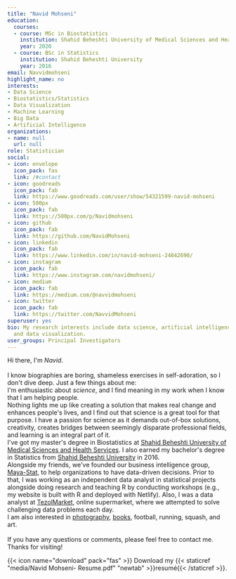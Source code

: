 ```yaml
---
title: "Navid Mohseni"
education:
  courses:
  - course: MSc in Biostatistics
    institution: Shahid Beheshti University of Medical Sciences and Health Services
    year: 2020
  - course: BSc in Statistics
    institution: Shahid Beheshti University
    year: 2016
email: Navvidmohseni
highlight_name: no
interests:
- Data Science
- Biostatistics/Statistics
- Data Visualization
- Machine Learning
- Big Data
- Artificial Intelligence
organizations:
- name: null
  url: null
role: Statistician
social:
- icon: envelope
  icon_pack: fas
  link: /#contact
- icon: goodreads
  icon_pack: fab
  link: https://www.goodreads.com/user/show/54321599-navid-mohseni
- icon: 500px
  icon_pack: fab
  link: https://500px.com/p/Navidmohseni
- icon: github
  icon_pack: fab
  link: https://github.com/NavidMohseni
- icon: linkedin
  icon_pack: fab
  link: https://www.linkedin.com/in/navid-mohseni-24842690/
- icon: instagram
  icon_pack: fab
  link: https://www.instagram.com/navidmohseni/
- icon: medium
  icon_pack: fab
  link: https://medium.com/@navvidmohseni
- icon: twitter
  icon_pack: fab
  link: https://twitter.com/NavvidMohseni
superuser: yes
bio: My research interests include data science, artificial intelligence, machine learning,
  and data visualization.
user_groups: Principal Investigators
---
```


Hi there, I'm <em>Navid</em>.  
<br> I know biographies are boring, shameless exercises in self-adoration, so I don't dive deep. Just a few things about me:
<br> I'm enthusiastic about <em>science</em>, and I find meaning in my work when I know that I am helping people. 
<br> Nothing lights me up like creating a solution that makes real change and enhances people's lives, and I find out that science is a great tool for that purpose. I have a passion for science as it demands out-of-box solutions, creativity, creates bridges between seemingly disparate professional fields, and learning is an integral part of it. 
<br> I've got my master's degree in Biostatistics at <a href="https://en.sbmu.ac.ir/index.jsp?fkeyid=&siteid=256&pageid=2046">Shahid Beheshti University of Medical Sciences and Health Services</a>. I also earned my bachelor's degree in Statistics from <a href="http://en.sbu.ac.ir/SitePages/Home.aspx">Shahid Beheshti University</a> in 2016. 
<br> Alongside my friends, we've founded our business intelligence group, <a href="https://mayastat.ir/">Maya-Stat</a>, to help organizations to have data-driven decisions. Prior to that, I was working as an independent data analyst in statistical projects alongside doing research and teaching R by conducting workshops (e.g., my website is built with R and deployed with Netlify). Also, I was a data analyst at <a href="https://www.tezolmarket.com/">TezolMarket</a>, online supermarket, where we attempted to solve challenging data problems each day.
<br> I am also interested in <a href="https://500px.com/p/Navidmohseni?view=photos">photography</a>, <a href="https://www.goodreads.com/user/show/54321599-navid-mohseni">books</a>, football, running, squash, and art.  
<br> If you have any questions or comments, please feel free to contact me.
<br> Thanks for visiting!

{{< icon name="download" pack="fas" >}} Download my {{< staticref "media/Navid Mohseni- Resume.pdf" "newtab" >}}resumé{{< /staticref >}}.
